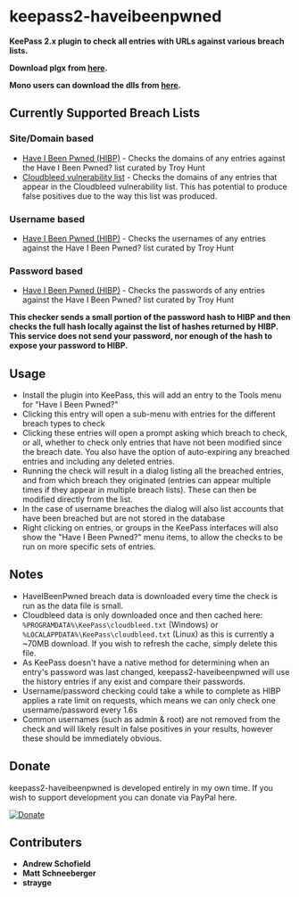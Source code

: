 # keepass2-haveibeenpwned

**KeePass 2.x plugin to check all entries with URLs against various breach lists.**

**Download plgx from [here](https://github.com/andrew-schofield/keepass2-haveibeenpwned/raw/master/HaveIBeenPwned.plgx).**

**Mono users can download the dlls from [here](https://github.com/andrew-schofield/keepass2-haveibeenpwned/tree/master/mono).**

## Currently Supported Breach Lists

### Site/Domain based
* [Have I Been Pwned (HIBP)](https://haveibeenpwned.com/) - Checks the domains of any entries against the Have I Been Pwned? list curated by Troy Hunt
* [Cloudbleed vulnerability list](https://github.com/pirate/sites-using-cloudflare) - Checks the domains of any entries that appear in the Cloudbleed vulnerability list. This has potential to produce false positives due to the way this list was produced.

### Username based
* [Have I Been Pwned (HIBP)](https://haveibeenpwned.com/) - Checks the usernames of any entries against the Have I Been Pwned? list curated by Troy Hunt

### Password based
* [Have I Been Pwned (HIBP)](https://haveibeenpwned.com/) - Checks the passwords of any entries against the Have I Been Pwned? list curated by Troy Hunt

**This checker sends a small portion of the password hash to HIBP and then checks the full hash locally against the list of hashes returned by HIBP. This service does not send your password, nor enough of the hash to expose your password to HIBP.**

## Usage

* Install the plugin into KeePass, this will add an entry to the Tools menu for "Have I Been Pwned?"
* Clicking this entry will open a sub-menu with entries for the different breach types to check
* Clicking these entries will open a prompt asking which breach to check, or all, whether to check only entries that have not been modified since the breach date. You also have the option of auto-expiring any breached entries and including any deleted entries.
* Running the check will result in a dialog listing all the breached entries, and from which breach they originated (entries can appear multiple times if they appear in multiple breach lists). These can then be modified directly from the list.
* In the case of username breaches the dialog will also list accounts that have been breached but are not stored in the database
* Right clicking on entries, or groups in the KeePass interfaces will also show the "Have I Been Pwned?" menu items, to allow the checks to be run on more specific sets of entries.


## Notes

* HaveIBeenPwned breach data is downloaded every time the check is run as the data file is small.
* Cloudbleed data is only downloaded once and then cached here: `%PROGRAMDATA%\KeePass\cloudbleed.txt` (Windows) or `%LOCALAPPDATA%\KeePass\cloudbleed.txt` (Linux) as this is currently a ~70MB download. If you wish to refresh the cache, simply delete this file.
* As KeePass doesn't have a native method for determining when an entry's password was last changed, keepass2-haveibeenpwned will use the history entries if any exist and compare their passwords.
* Username/password checking could take a while to complete as HIBP applies a rate limit on requests, which means we can only check one username/password every 1.6s
* Common usernames (such as admin & root) are not removed from the check and will likely result in false positives in your results, however these should be immediately obvious.

## Donate

keepass2-haveibeenpwned is developed entirely in my own time. If you wish to support development you can donate via PayPal here.

[![Donate](https://img.shields.io/badge/Donate-PayPal-green.svg)](https://www.paypal.com/cgi-bin/webscr?cmd=_s-xclick&hosted_button_id=S2DVYTS47PX4S)

## Contributers

* **Andrew Schofield**
* **Matt Schneeberger**
* **strayge**